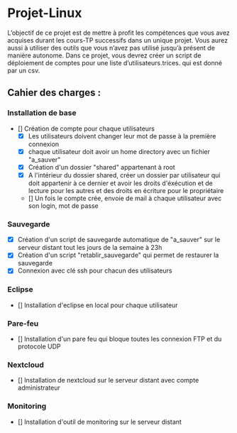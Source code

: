 # Projet-Linux

L’objectif de ce projet est de mettre à profit les compétences que vous avez acquises durant
les cours-TP successifs dans un unique projet. Vous aurez aussi à utiliser des outils que vous
n’avez pas utilisé jusqu’à présent de manière autonome. Dans ce projet, vous devrez créer un
script de déploiement de comptes pour une liste d’utilisateurs.trices. qui est donné par un csv.

## Cahier des charges : 
### Installation de base 
- [] Création de compte pour chaque utilisateurs
    - [x] Les utilisateurs doivent changer leur mot de passe à la première connexion 
    - [x] chaque utilisateur doit avoir un home directory avec un fichier "a_sauver"
    - [x] Création d'un dossier "shared" appartenant à root 
    - [x] A l'intérieur du dossier shared, créer un dossier par utilisateur qui doit appartenir à ce dernier et avoir les droits d'éxécution et de lecture pour les autres et des droits en écriture pour le propriétaire
    - [] Un fois le compte crée, envoie de mail à chaque utilisateur avec son login, mot de passe

### Sauvegarde
- [x] Création d'un script de sauvegarde automatique de "a_sauver" sur le serveur distant tout les jours de la semaine à 23h
- [x] Création d'un script "retablir_sauvegarde" qui permet de restaurer la sauvegarde
- [x] Connexion avec clé ssh pour chacun des utilisateurs

### Eclipse
- [] Installation d'eclipse en local pour chaque utilisateur

### Pare-feu
- [] Installation d'un pare feu qui bloque toutes les connexion FTP et du protocole UDP

### Nextcloud
- [] Installation de nextcloud sur le serveur distant avec compte administrateur

### Monitoring
- [] Installation d'outil de monitoring sur le serveur distant


